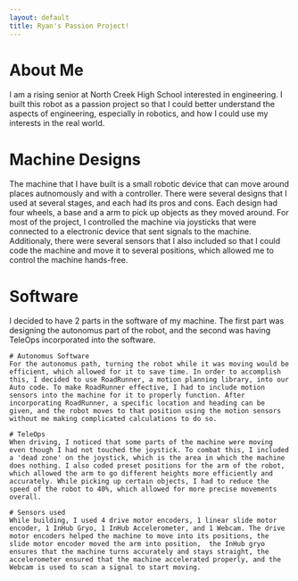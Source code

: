 ```yaml
---
layout: default
title: Ryan's Passion Project!
---
```


# About Me 

I am a rising senior at North Creek High School interested in engineering. I built this robot as a passion project so that I could better understand the aspects of engineering, especially in robotics, and how I could use my interests in the real world. 

# Machine Designs

The machine that I have built is a small robotic device that can move around places autnomously and with a controller. There were several designs that I used at several stages, and each had its pros and cons. Each design had four wheels, a base and a arm to pick up objects as they moved around. For most of the project, I controlled the machine via joysticks that were connected to a electronic device that sent signals to the machine. Additionaly, there were several sensors that I also included so that I could code the machine and move it to several positions, which allowed me to control the machine hands-free. 

# Software
I decided to have 2 parts in the software of my machine. The first part was designing the autonomus part of the robot, and the second was having TeleOps incorporated into the software. 

    # Autonomus Software
    For the autonomus path, turning the robot while it was moving would be efficient, which allowed for it to save time. In order to accomplish this, I decided to use RoadRunner, a motion planning library, into our Auto code. To make RoadRunner effective, I had to include motion sensors into the machine for it to properly function. After incorporating RoadRunner, a specific location and heading can be given, and the robot moves to that position using the motion sensors without me making complicated calculations to do so. 

    # TeleOps
    When driving, I noticed that some parts of the machine were moving even though I had not touched the joystick. To combat this, I included a 'dead zone' on the joystick, which is the area in which the machine does nothing. I also coded preset positions for the arm of the robot, which allowed the arm to go different heights more efficiently and accurately. While picking up certain objects, I had to reduce the speed of the robot to 40%, which allowed for more precise movements overall. 

    # Sensors used
    While building, I used 4 drive motor encoders, 1 linear slide motor encoder, 1 InHub Gryo, 1 InHub Accelerometer, and 1 Webcam. The drive motor encoders helped the machine to move into its positions, the slide motor encoder moved the arm into position,  the InHub gryo ensures that the machine turns accurately and stays straight, the accelerometer ensured that the machine accelerated properly, and the Webcam is used to scan a signal to start moving. 

